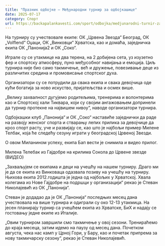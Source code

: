 ```yaml
---
title: "Празник одбојке – Међународни турнир за одбојкашице"
date: 2025-07-17
category: Спорт
url: https://backapalankavesti.com/sport/odbojka/medjunarodni-turnir-za-odbojkasice/
---
```


На турниру су учествовале екипе: ОК „Црвена Звезда“ Београд, ОК „Volflend“ Оџаци, ОК „Винковци“ Хрватска, као и домаћа, заједничка екипа ОК „Панонија2 и ОК „Соко“.

Играле су се утакмице на два терена, на 2 добијена сета, уз изузетно фер и спортску атмосферу, пуно међусобног навијања и емоција. Циљ турнира није био само такмичење, већ и дружење, повезивање деце из различитих средина и промовисање спортског духа.

Организатори су се потрудили да свака екипа и свака девојчица оде кући богатија за ново искуство, пријатељства и осмех више.

„Велику захвалност дугујемо родитељима, тренерима и волонтерима као и Спортској хали Тиквара, који су својим ангажовањем допринели да турнир протекне на највишем нивоу“, наводе организатори турнира.

Одбојкашки клуб „Панонија“ и ОК „Соко“ наставиће заједнички да раде на развоју женског спорта и стварању лепих прилика за девојчице да кроз спорт расту, уче и развијају се, као што је најбољи пример Милене Телбак, која ће следећу сезуну играти у београдској Црвеној Звезди.

О овом Миланином успеху, екипа Бап вести је снимила и видео прилог.

Милена Телебак из Гајдобре на крилима Сокола до Црвене звезде (ВИДЕО)

„Захваљујем се екипама и деци на учешћу на нашем турниру. Драго ми је да се екипа из Винковаца одазвала позиву на учешћу на турниру. Њихова екипа 2012.годишта је једна од најбољих у Хрватској. Хвала колегама из Нове Гајдобре на подршци у организацији“ рекао је Стеван Николајевић из ОК „Панонија“.

Стеван је додадао да је ОК „Панонија“ последњих месец дана учествовала на више турнира и одиграли су око 12-13 утакмица. На јесен планирају турнир са учешћем екипа из Хрватске, БиХ и надају се гостовању једне екипе из Италије.

„Овим турниром завршили смо такмичење у овој сезони. Тренираћемо до краја месеца, затим идемо на паузу од месец дана. Почетком августа, чека нас камп у Црној Гори, у Бару, као и почетак припрема за нову такмичарску сезону“, рекао је Стеван Николајевић.
